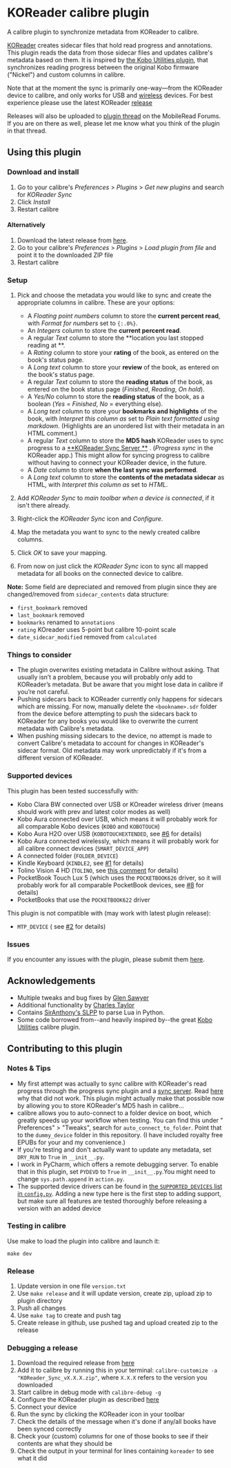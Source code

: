 # KOReader calibre plugin

A calibre plugin to synchronize metadata from KOReader to calibre.

[KOReader](https://koreader.rocks/) creates sidecar files that hold read
progress and annotations.
This plugin reads the data from those sidecar files and updates calibre's
metadata based on them. It is inspired
by [the Kobo Utilities plugin](https://www.mobileread.com/forums/showthread.php?t=215339),
that synchronizes reading progress between the original Kobo firmware ("Nickel")
and custom columns in calibre.

Note that at the moment the sync is primarily one-way—from the KOReader device
to calibre, and only works for USB
and [wireless](https://github.com/koreader/koreader/wiki/Calibre-wireless-connection)
devices. For best experience please use the latest
KOReader [release](https://github.com/koreader/koreader/releases)

Releases will also be uploaded
to [plugin thread](https://www.mobileread.com/forums/showthread.php?t=362706) on
the MobileRead Forums.
If you are on there as well, please let me know what you think of the plugin in
that thread.

## Using this plugin

### Download and install

1. Go to your calibre's _Preferences_ > _Plugins_ > _Get new plugins_ and search
   for _KOReader Sync_
2. Click _Install_
3. Restart calibre

#### Alternatively

1. Download the latest release
   from [here](https://github.com/harmtemolder/koreader-calibre-plugin/releases).
2. Go to your calibre's _Preferences_ > _Plugins_ > _Load plugin from file_ and
   point it to the downloaded ZIP file
3. Restart calibre

### Setup

1. Pick and choose the metadata you would like to sync and create the
   appropriate columns in calibre. These are your options:

   - A _Floating point numbers_ column to store the **current percent read**,
     with _Format for numbers_ set to `{:.0%}`.
   - An _Integers_ column to store the **current percent read**.
   - A regular _Text_ column to store the **location you last stopped reading
     at **.
   - A _Rating_ column to store your **rating** of the book, as entered on the
     book's status page.
   - A _Long text_ column to store your **review** of the book, as entered on
     the book's status page.
   - A regular _Text_ column to store the **reading status** of the book, as
     entered on the book status page (_Finished_, _Reading_, _On hold_).
   - A _Yes/No_ column to store the **reading status** of the book, as a
     boolean (_Yes_ = _Finished_, _No_ = everything else).
   - A _Long text_ column to store your **bookmarks and highlights** of the
     book, with _Interpret this column as_ set to _Plain text formatted using
     markdown_. (Highlights are an unordered list with their metadata in an
     HTML comment.)
   - A regular _Text_ column to store the **MD5 hash** KOReader uses to sync
     progress to a [**KOReader Sync Server
     **](https://github.com/koreader/koreader-sync-server#koreader-sync-server)
     . (_Progress sync_ in the KOReader app.) This might allow for syncing
     progress to calibre without having to connect your KOReader device, in the
     future.
   - A _Date_ column to store **when the last sync was performed**.
   - A _Long text_ column to store the **contents of the metadata sidecar** as
     HTML, with _Interpret this column as_ set to _HTML_.

10. Add _KOReader Sync_ to _main toolbar when a device is connected_, if it
    isn't there already.
11. Right-click the _KOReader Sync_ icon and _Configure_.
12. Map the metadata you want to sync to the newly created calibre columns.
13. Click _OK_ to save your mapping.
14. From now on just click the _KOReader Sync_ icon to sync all mapped metadata
    for all books on the connected device to calibre.

**Note:** Some field are depreciated and removed from plugin since they are
changed/removed from `sidecar_contents` data structure:

- `first_bookmark` removed
- `last_bookmark` removed
- `bookmarks` renamed to `annotations`
- `rating` KOreader uses 5-point but calibre 10-point scale
- `date_sidecar_modified` removed from `calculated`

### Things to consider

- The plugin overwrites existing metadata in Calibre without asking. That
  usually isn’t a problem, because you will probably only add to KOReader’s
  metadata. But be aware that you might lose data in calibre if you’re not
  careful.
- Pushing sidecars back to KOReader currently only happens for sidecars which
  are missing. For now, manually delete the `<bookname>.sdr` folder from the
  device before attempting to push the sidecars back to KOReader for any books
  you would like to overwrite the current metadata with Calibre's metadata.
- When pushing missing sidecars to the device, no attempt is made to convert
  Calibre's metadata to account for changes in KOReader's sidecar format. Old
  metadata may work unpredictably if it's from a different version of KOReader.

### Supported devices

This plugin has been tested successfully with:

- Kobo Clara BW connected over USB or KOreader wireless driver (means should
  work with prev and latest color modes as well)
- Kobo Aura connected over USB, which means it will probably work for all
  comparable Kobo devices (`KOBO` and `KOBOTOUCH`)
- Kobo Aura H2O over USB (`KOBOTOUCHEXTENDED`,
  see [#6](https://todo.sr.ht/~harmtemolder/koreader-calibre-plugin/6) for
  details)
- Kobo Aura connected wirelessly, which means it will probably work for all
  calibre connect devices (`SMART_DEVICE_APP`)
- A connected folder (`FOLDER_DEVICE`)
- Kindle Keyboard (`KINDLE2`,
  see [#1](https://todo.sr.ht/~harmtemolder/koreader-calibre-plugin/1) for
  details)
- Tolino Vision 4 HD (`TOLINO`,
  see [this comment](https://www.mobileread.com/forums/showpost.php?p=4179705&postcount=28)
  for details)
- PocketBook Touch Lux 5 (which uses the `POCKETBOOK626` driver, so it will
  probably work for all comparable PocketBook devices,
  see [#8](https://todo.sr.ht/~harmtemolder/koreader-calibre-plugin/8) for
  details)
- PocketBooks that use the `POCKETBOOK622` driver

This plugin is not compatible with (may work with latest plugin release):

- `MTP_DEVICE` (
  see [#2](https://todo.sr.ht/~harmtemolder/koreader-calibre-plugin/2) for
  details)

### Issues

If you encounter any issues with the plugin, please submit
them [here](https://github.com/harmtemolder/koreader-calibre-plugin/issues).

## Acknowledgements

- Multiple tweaks and bug fixes by [Glen Sawyer](https://git.sr.ht/~snelg)
- Additional functionality by [Charles Taylor](https://github.com/charlesangus/)
- Contains [SirAnthony's SLPP](https://github.com/SirAnthony/slpp) to parse Lua
  in Python.
- Some code borrowed from--and heavily inspired by--the
  great [Kobo Utilities](https://www.mobileread.com/forums/showthread.php?t=215339)
  calibre plugin.

## Contributing to this plugin

### Notes & Tips

- My first attempt was actually to sync calibre with KOReader's read progress
  through the progress sync plugin and
  a [sync server](https://github.com/koreader/koreader-sync-server).
  Read [here](https://github.com/koreader/koreader/issues/6399#issuecomment-721826362)
  why that did not work. This plugin might actually make that possible now by
  allowing you to store KOReader's MD5 hash in calibre...
- calibre allows you to auto-connect to a folder device on boot, which greatly
  speeds up your workflow when testing. You can find this under "
  Preferences" > "Tweaks", search for `auto_connect_to_folder`. Point that to
  the `dummy_device` folder in this repository. (I have included royalty free
  EPUBs for your and my convenience.)
- If you're testing and don't actually want to update any metadata,
  set `DRY_RUN` to `True` in `__init__.py`.
- I work in PyCharm, which offers a remote debugging server. To enable that in
  this plugin, set `PYDEVD` to `True` in `__init__.py`.You might need to
  change `sys.path.append` in `action.py`.
- The supported device drivers can be found
  in [the `SUPPORTED_DEVICES` list in `config.py`](https://github.com/harmtemolder/koreader-calibre-plugin/blob/main/config.py#L32).
  Adding a new type here is the first step to adding support, but make sure all
  features are tested thoroughly before releasing a version with an added device

### Testing in calibre

Use make to load the plugin into calibre and launch it:

```shell
make dev
```

### Release

1. Update version in one file `version.txt`
1. Use `make release` and it will update version, create zip, upload zip to
   plugin directory
1. Push all changes
1. Use `make tag` to create and push tag
1. Create release in github, use pushed tag and upload created zip to the
   release

### Debugging a release

1. Download the required release
   from [here](https://github.com/harmtemolder/koreader-calibre-plugin/releases)
1. Add it to calibre by running this in your
   terminal: `calibre-customize -a "KOReader_Sync_vX.X.X.zip"`, where `X.X.X`
   refers to the version you downloaded
1. Start calibre in debug mode with `calibre-debug -g`
1. Configure the KOReader plugin as
   described [here](https://github.com/harmtemolder/koreader-calibre-plugin#setup)
1. Connect your device
1. Run the sync by clicking the KOReader icon in your toolbar
1. Check the details of the message when it's done if any/all books have been
   synced correctly
1. Check your (custom) columns for one of those books to see if their contents
   are what they should be
1. Check the output in your terminal for lines containing `koreader` to see what
   it did
